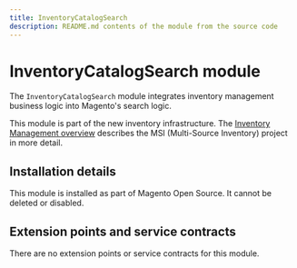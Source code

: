 ```yaml
---
title: InventoryCatalogSearch
description: README.md contents of the module from the source code
---
```


# InventoryCatalogSearch module

The `InventoryCatalogSearch` module integrates inventory management business logic into Magento's search logic.

This module is part of the new inventory infrastructure. The
[Inventory Management overview](https://devdocs.magento.com/guides/v2.4/inventory/index.html)
describes the MSI (Multi-Source Inventory) project in more detail.

## Installation details

This module is installed as part of Magento Open Source. It cannot be deleted or disabled.

## Extension points and service contracts

There are no extension points or service contracts for this module.
